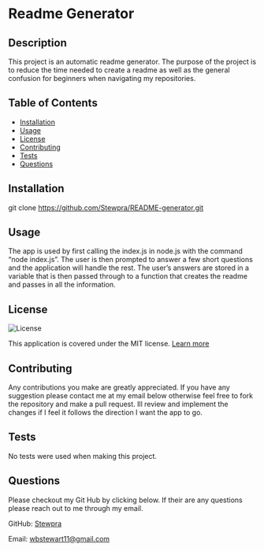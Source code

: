 # Readme Generator

## Description

This project is an automatic readme generator. The purpose of the project is to reduce the time needed to create a readme as well as the general confusion for beginners when navigating my repositories.

## Table of Contents

- [Installation](#installation)
- [Usage](#usage)
- [License](#license)
- [Contributing](#contributing)
- [Tests](#tests)
- [Questions](#questions)

## Installation

git clone https://github.com/Stewpra/README-generator.git

## Usage

The app is used by first calling the index.js in node.js with the command “node index.js”. The user is then prompted to answer a few short questions and the application will handle the rest. The user’s answers are stored in a variable that is then passed through to a function that creates the readme and passes in all the information.

## License

![License](https://img.shields.io/badge/License-MIT-yellow.svg)

This application is covered under the MIT license. [Learn more](https://opensource.org/licenses/MIT)

## Contributing

Any contributions you make are greatly appreciated. If you have any suggestion please contact me at my email below otherwise feel free to fork the repository and make a pull request. Ill review and implement the changes if I feel it follows the direction I want the app to go.

## Tests

No tests were used when making this project.

## Questions

Please checkout my Git Hub by clicking below. If their are any questions please reach out to me through my email.

GitHub: [Stewpra](https://github.com/Stewpra)

Email: wbstewart11@gmail.com
